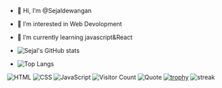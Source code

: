 - 👋 Hi, I’m @Sejaldewangan
- 👀 I’m interested in Web Devolopment
- 🌱 I’m currently learning javascript&React
- ![Sejal's GitHub stats](https://github-readme-stats.vercel.app/api?username=sejaldewangan&show_icons=true&theme=radical)

- ![Top Langs](https://github-readme-stats.vercel.app/api/top-langs/?username=sejaldewangan&layout=compact&theme=tokyonight)

![HTML](https://img.shields.io/badge/-HTML5-E34F26?logo=html5&logoColor=white&style=flat)
![CSS](https://img.shields.io/badge/-CSS3-1572B6?logo=css3&logoColor=white&style=flat)
![JavaScript](https://img.shields.io/badge/-JavaScript-F7DF1E?style=flat&logo=javascript)
![Visitor Count](https://komarev.com/ghpvc/?username=yourusername&color=blue)
![Quote](https://quotes-github-readme.vercel.app/api?type=horizontal&theme=tokyonight)
[![trophy](https://github-profile-trophy.vercel.app/?username=yourusername)](https://github.com/ryo-ma/github-profile-trophy)
![streak](https://camo.githubusercontent.com/be4cb123b2cc211964cfb5ec5a63601456103bdd68b41e9b56f7e96e508e3d7c/68747470733a2f2f6769746875622d726561646d652d73747265616b2d73746174732e6865726f6b756170702e636f6d2f3f757365723d616268697368656b6d696c6c267468656d653d6461726b26686964655f626f726465723d74727565)
<!---
Sejaldewangan/Sejaldewangan is a ✨ special ✨ repository because its `README.md` (this file) appears on your GitHub profile.
You can click the Preview link to take a look at your changes.
--->
